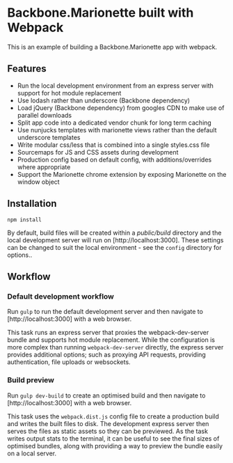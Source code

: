 # Backbone.Marionette built with Webpack

This is an example of building a Backbone.Marionette app with webpack.

## Features

- Run the local development environment from an express server with support for hot module replacement
- Use lodash rather than underscore (Backbone dependency)
- Load jQuery (Backbone dependency) from googles CDN to make use of parallel downloads
- Split app code into a dedicated vendor chunk for long term caching
- Use nunjucks templates with marionette views rather than the default underscore templates
- Write modular css/less that is combined into a single styles.css file
- Sourcemaps for JS and CSS assets during development
- Production config based on default config, with additions/overrides where appropriate
- Support the Marionette chrome extension by exposing Marionette on the window object


## Installation

`npm install`

By default, build files will be created within a *public/build* directory and the local development server will run on
 [http://localhost:3000].
 These settings can be changed to suit the local environment - see the `config` directory for options..

## Workflow

### Default development workflow

Run `gulp` to run the default development server and then navigate to [http://localhost:3000] with a web browser.

This task runs an express server that proxies the webpack-dev-server bundle and supports hot module replacement.
While the configuration is more complex than running `webpack-dev-server` directly, the express server provides
 additional options; such as proxying API requests, providing authentication, file uploads or websockets.


### Build preview

Run `gulp dev-build` to create an optimised build and then navigate to [http://localhost:3000] with a web browser.

This task uses the `webpack.dist.js` config file to create a production build and writes the built files to disk.
 The development express server then serves the files as static assets so they can be previewed.
As the task writes output stats to the terminal, it can be useful to see the final sizes of optimised bundles, along
 with providing a way to preview the bundle easily on a local server.

